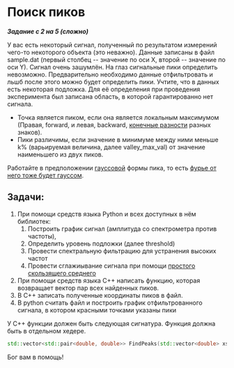 # Поиск пиков

***Задание с 2 на 5 (сложно)***

У вас есть некоторый сигнал, полученный по результатом измерений чего-то некоторого объекта (это неважно). Данные записаны в файл sample.dat (первый столбец -- значение по оси X, второй -- значение по оси Y). Сигнал очень зашумлён. На глаз сигнальные пики определить невозможно. Предварительно необходимо данные отфильтровать и льшб после этого можно будет определить пики. 
Учтите, что в данных есть некоторая подложка. Для её определения при проведения эксперимента был записана область, в которой гарантированно нет сигнала.

* Точка является пиком, если она является локальным максимумом (Правая, forward, и левая, backward, [конечные разности](https://en.wikipedia.org/wiki/Finite_difference) разных знаков).
* Пики различимы, если значение в минимуме между ними меньше k% (варьируемая величина, далее valley_max_val) от значение наименьшего из двух пиков.

Работайте в предположении [гауссовой](https://ru.wikipedia.org/wiki/Гауссова_функция) формы пика, то есть [фурье от него тоже будет гауссом](https://ru.wikipedia.org/wiki/Преобразование_Фурье#Важные_формулы).

## **Задачи:**

1) При помощи средств языка Python и всех доступных в нём библиотек:
   1) Построить график сигнал (амплитуда со спектрометра против частоты),
   2) Определить уровень подложки (далее threshold)
   3) Провести спектральную фильтрацию для устранения высоких частот
   4) Провести сглажиывание сигнала при помощи [простого скользящего среднего](https://ru.wikipedia.org/wiki/Скользящая_средняя#Простое_скользящее_среднее)
2) При помощи средств языка C++ написать функцию, которая возвращает вектор пар всех найденных пиков.
3) В C++ записать полученные координаты пиков в файл.
4) В python считать файл и построить график отфильтрованного сигнала, в котором красными точками указаны пики

У C++ функции должен быть следующая сигнатура. Функция должна быть в отдельном хедере.

```cpp
std::vector<std::pair<double, double>> FindPeaks(std::vector<double> xs, std::vector<double> ys, double valley_max_val, double threshold);
```

Бог вам в помощь!
